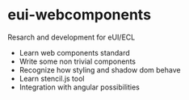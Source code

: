 # eui-webcomponents

Resarch and development for eUI/ECL

* Learn web components standard
* Write some non trivial components
* Recognize how styling and shadow dom behave
* Learn stencil.js tool
* Integration with angular possibilities
